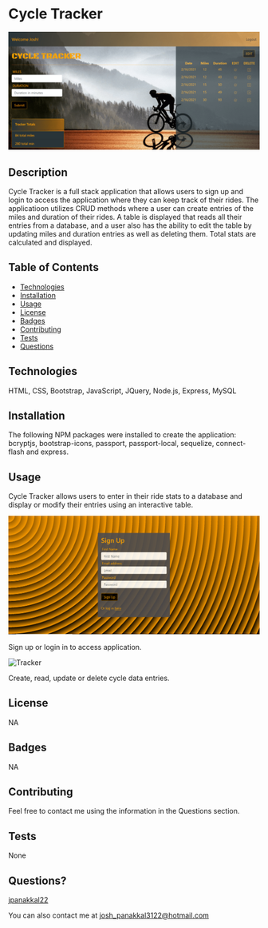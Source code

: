 # Cycle Tracker

![Cycle Tracker](/public/assets/Tracker.PNG)

## Description
Cycle Tracker is a full stack application that allows users to sign up and login to access the application where they can keep track of their rides. The applicatioon utilizes CRUD methods where a user can create entries of the miles and duration of their rides. A table is displayed that reads all their entries from a database, and a user also has the ability to edit the table by updating miles and duration entries as well as deleting them. Total stats are calculated and displayed. 

## Table of Contents

* [Technologies](#technologies)
* [Installation](#installation)
* [Usage](#usage)
* [License](#license)
* [Badges](#badges)
* [Contributing](#contributing)
* [Tests](#tests)
* [Questions](#questions)

## Technologies
HTML, CSS, Bootstrap, JavaScript, JQuery, Node.js, Express, MySQL

## Installation
The following NPM packages were installed to create the application: bcryptjs, bootstrap-icons, passport, passport-local, sequelize, connect-flash and express. 

## Usage
Cycle Tracker allows users to enter in their ride stats to a database and display or modify their entries using an interactive table. 

![SignUp](/public/assets/SignUp.PNG)

Sign up or login in to access application.


![Tracker](/public/assets/CycleTracker1.gif)

Create, read, update or delete cycle data entries.

## License
NA

## Badges
NA
## Contributing 
Feel free to contact me using the information in the Questions section.

## Tests
None

## Questions?
[jpanakkal22](https://github.com/jpanakkal22)

You can also contact me at josh_panakkal3122@hotmail.com




